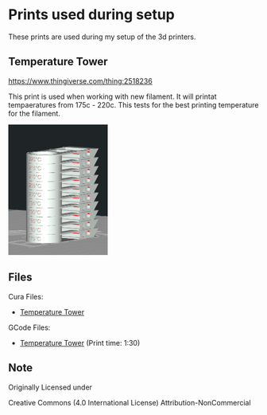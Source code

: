 # Prints used during setup

These prints are used during my setup of the 3d printers.

## Temperature Tower

https://www.thingiverse.com/thing:2518236

This print is used when working with new filament. It will printat tempaeratures from 175c - 220c.  This tests for the best printing temperature for the filament.

<img src="images/temperature_tower.png" alt="Temperature Tower" title="Temperature Tower" width="200px">


## Files
Cura Files:
- [Temperature Tower](files/temperature_tower.3mf) 

GCode Files:
- [Temperature Tower](files/temperature_tower.gcode) (Print time: 1:30)


## Note
Originally Licensed under

Creative Commons (4.0 International License)
Attribution-NonCommercial